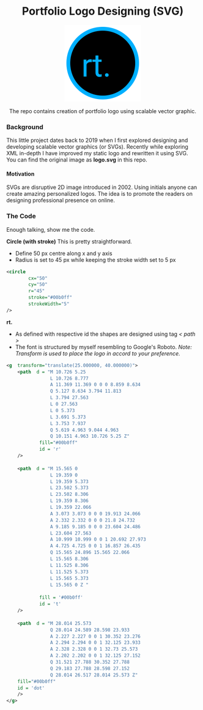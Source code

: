 <div align="center">
	<h1>Portfolio Logo Designing (SVG)</h1>
	<img src="./logo.svg">
	<p align="center"> The repo contains creation of portfolio logo using scalable vector graphic.
	</p>
</div>

### Background
This little project dates back to 2019 when I first explored designing and developing scalable vector graphics (or SVGs). Recently while exploring XML in-depth I have improved my static logo and rewritten it using SVG. You can find the original image as **logo.svg** in this repo.

#### Motivation
SVGs are disruptive 2D image introduced in 2002. Using initials anyone can create amazing personalized logos. The idea is to promote the readers on designing professional presence on online.

### The Code
Enough talking, show me the code.

**Circle (with stroke)**
This is pretty straightforward.
- Define 50 px centre along x and y axis
- Radius is set to 45 px while keeping the stroke width set to 5 px
```svg
<circle
		cx="50"
		cy="50"
		r="45"
		stroke="#00b0ff"
		strokeWidth="5"
/>
```
**rt.**
- As defined with respective id the shapes are designed using tag _< path >_
- The font is structured by myself resembling to Google's Roboto.
_Note: Transform is used to place the logo in accord to your preference._
```svg
<g  transform="translate(25.000000, 40.000000)">
	<path  d = "M 10.726 5.25
				L 10.726 8.777
				A 11.369 11.369 0 0 0 8.859 8.634
				Q 5.127 8.634 3.794 11.813
				L 3.794 27.563
				L 0 27.563
				L 0 5.373
				L 3.691 5.373
				L 3.753 7.937
				Q 5.619 4.963 9.044 4.963
				Q 10.151 4.963 10.726 5.25 Z"
			fill="#00b0ff"
			id = 'r'
	/>

	<path  d = "M 15.565 0
				L 19.359 0
				L 19.359 5.373
				L 23.502 5.373
				L 23.502 8.306
				L 19.359 8.306
				L 19.359 22.066
				A 3.073 3.073 0 0 0 19.913 24.066
				A 2.332 2.332 0 0 0 21.8 24.732
				A 9.185 9.185 0 0 0 23.604 24.486
				L 23.604 27.563
				A 10.999 10.999 0 0 1 20.692 27.973
				A 4.725 4.725 0 0 1 16.857 26.435
				Q 15.565 24.896 15.565 22.066
				L 15.565 8.306
				L 11.525 8.306
				L 11.525 5.373
				L 15.565 5.373
				L 15.565 0 Z "

			fill = '#00b0ff'
			id = 't'
	/>

	<path  d = "M 28.014 25.573
				Q 28.014 24.589 28.598 23.933
				A 2.227 2.227 0 0 1 30.352 23.276
				A 2.294 2.294 0 0 1 32.125 23.933
				A 2.328 2.328 0 0 1 32.73 25.573
				A 2.202 2.202 0 0 1 32.125 27.152
				Q 31.521 27.788 30.352 27.788
				Q 29.183 27.788 28.598 27.152
				Q 28.014 26.517 28.014 25.573 Z"
	fill="#00b0ff"
	id = 'dot'
	/>
</g>
```